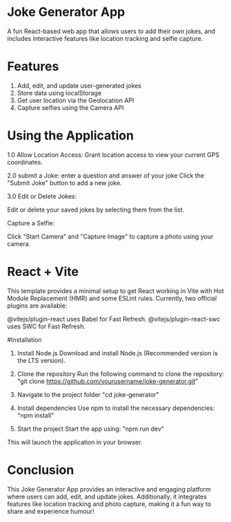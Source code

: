 # Joke Generator App
A fun React-based web app that allows users to add their own jokes, and includes interactive features like location tracking and selfie capture.

#  Features
1. Add, edit, and update user-generated jokes
2. Store data using localStorage
3. Get user location via the Geolocation API
4. Capture selfies using the Camera API

   
# Using the Application
1.0 Allow Location Access:
Grant location access to view your current GPS coordinates.

2.0 submit a Joke:
enter a question and answer of your joke
Click the "Submit Joke" button to add a new joke.

3.0 Edit or Delete Jokes:

Edit or delete your saved jokes by selecting them from the list.

Capture a Selfie:

Click "Start Camera" and "Capture Image" to capture a photo using your camera.

# React + Vite
This template provides a minimal setup to get React working in Vite with Hot Module Replacement (HMR) and some ESLint rules.
Currently, two official plugins are available:

@vitejs/plugin-react uses Babel for Fast Refresh.
@vitejs/plugin-react-swc uses SWC for Fast Refresh.

#Installation
1. Install Node.js
Download and install Node.js (Recommended version is the LTS version).

2. Clone the repository
Run the following command to clone the repository:
"git clone https://github.com/yourusername/joke-generator.git"

3. Navigate to the project folder
"cd joke-generator"

4. Install dependencies
Use npm to install the necessary dependencies:
"npm install"

5. Start the project
Start the app using:
"npm run dev"

This will launch the application in your browser.

# Conclusion
This Joke Generator App provides an interactive and engaging platform where users can add, edit, and update jokes. Additionally, it integrates features like location tracking and photo capture, making it a fun way to share and experience humour!

